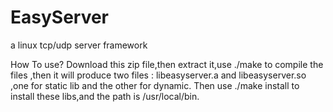 # EasyServer
a  linux tcp/udp server framework

How To use?
Download this zip file,then extract it,use ./make to compile the files ,then it will produce two files : libeasyserver.a and 
libeasyserver.so ,one for static lib and the other for dynamic. Then use ./make install to install these libs,and the path is 
/usr/local/bin.


